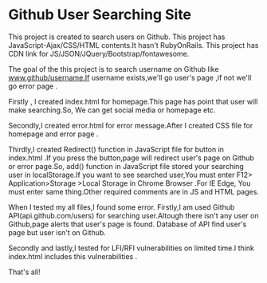 # Github User Searching Site
This project is created to search users on Github.
This project has JavaScript-Ajax/CSS/HTML contents.It hasn't RubyOnRails.
This project has CDN link for JS/JSON/JQuery/Bootstrap/fontawesome.

The goal of the this project is to search username on Github like www.github/username.If username exists,we'll go user's page ,if not we'll go error page .

Firstly , I created index.html for homepage.This page has point that user will make searching.So, We can get social media or homepage etc.

Secondly,I created error.html for error message.After I created CSS file for homepage and error page .

Thirdly,I created Redirect() function in JavaScript file for button in index.html .If you press the button,page will redirect user's page on Github or error page.So, add() function in JavaScript file stored your searching user in localStorage.If you want to see searched user,You must enter F12> Application>Storage >Local Storage in Chrome Browser .For IE Edge, You must enter same thing.Other required comments are in JS and HTML pages.

When I tested my all files,I found some error.
Firstly,I am used Github API(api.github.com/users) for searching user.Altough there isn't any user on Github,page alerts that user's page is found. Database of API find user's page but user isn't on Github.

Secondly and lastly,I tested for LFI/RFI vulnerabilities on limited time.I think index.html includes this vulnerabilities .

That's all!



